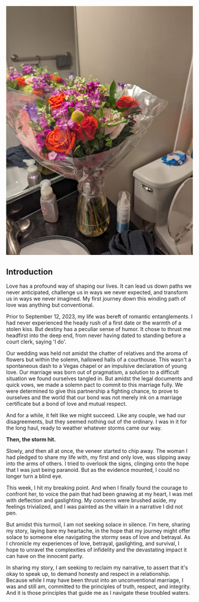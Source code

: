 

<img src="second/flower.jpeg"/>

## Introduction

Love has a profound way of shaping our lives. It can lead us down paths we never anticipated, challenge us in ways we never expected, and transform us in ways we never imagined. My first journey down this winding path of love was anything but conventional.

Prior to September 12, 2023, my life was bereft of romantic entanglements. I had never experienced the heady rush of a first date or the warmth of a stolen kiss. But destiny has a peculiar sense of humor. It chose to thrust me headfirst into the deep end, from never having dated to standing before a court clerk, saying 'I do'.

Our wedding was held not amidst the chatter of relatives and the aroma of flowers but within the solemn, hallowed halls of a courthouse. This wasn't a spontaneous dash to a Vegas chapel or an impulsive declaration of young love. Our marriage was born out of pragmatism, a solution to a difficult situation we found ourselves tangled in. But amidst the legal documents and quick vows, we made a solemn pact to commit to this marriage fully. We were determined to give this partnership a fighting chance, to prove to ourselves and the world that our bond was not merely ink on a marriage certificate but a bond of love and mutual respect.

And for a while, it felt like we might succeed. Like any couple, we had our disagreements, but they seemed nothing out of the ordinary. I was in it for the long haul, ready to weather whatever storms came our way.

**Then, the storm hit.**

Slowly, and then all at once, the veneer started to chip away. The woman I had pledged to share my life with, my first and only love, was slipping away into the arms of others. I tried to overlook the signs, clinging onto the hope that I was just being paranoid. But as the evidence mounted, I could no longer turn a blind eye.

This week, I hit my breaking point. And when I finally found the courage to confront her, to voice the pain that had been gnawing at my heart, I was met with deflection and gaslighting. My concerns were brushed aside, my feelings trivialized, and I was painted as the villain in a narrative I did not pen.

But amidst this turmoil, I am not seeking solace in silence. I'm here, sharing my story, laying bare my heartache, in the hope that my journey might offer solace to someone else navigating the stormy seas of love and betrayal. As I chronicle my experiences of love, betrayal, gaslighting, and survival, I hope to unravel the complexities of infidelity and the devastating impact it can have on the innocent party.

In sharing my story, I am seeking to reclaim my narrative, to assert that it's okay to speak up, to demand honesty and respect in a relationship. Because while I may have been thrust into an unconventional marriage, I was and still am, committed to the principles of truth, respect, and integrity. And it is those principles that guide me as I navigate these troubled waters.
